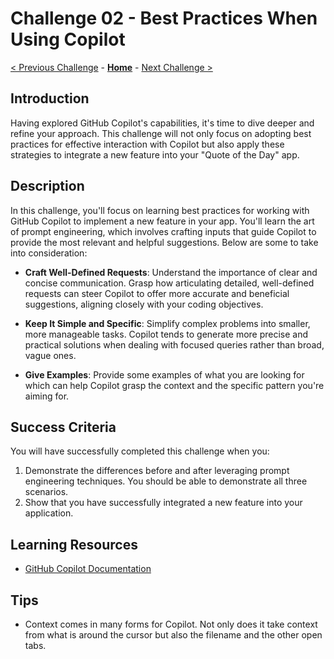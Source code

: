 # Challenge 02 - Best Practices When Using Copilot

[< Previous Challenge](./Challenge-01.md) - **[Home](../README.md)** - [Next Challenge >](./Challenge-03.md)

## Introduction
Having explored GitHub Copilot's capabilities, it's time to dive deeper and refine your approach. This challenge will not only focus on adopting best practices for effective interaction with Copilot but also apply these strategies to integrate a new feature into your "Quote of the Day" app.

## Description
In this challenge, you'll focus on learning best practices for working with GitHub Copilot to implement a new feature in your app. You'll learn the art of prompt engineering, which involves crafting inputs that guide Copilot to provide the most relevant and helpful suggestions. Below are some to take into consideration:

- **Craft Well-Defined Requests**: Understand the importance of clear and concise communication. Grasp how articulating detailed, well-defined requests can steer Copilot to offer more accurate and beneficial suggestions, aligning closely with your coding objectives.

- **Keep It Simple and Specific**: Simplify complex problems into smaller, more manageable tasks. Copilot tends to generate more precise and practical solutions when dealing with focused queries rather than broad, vague ones.

- **Give Examples**: Provide some examples of what you are looking for which can help Copilot grasp the context and the specific pattern you're aiming for. 

## Success Criteria
You will have successfully completed this challenge when you:

1. Demonstrate the differences before and after leveraging prompt engineering techniques.  You should be able to demonstrate all three scenarios.
2. Show that you have successfully integrated a new feature into your application.

## Learning Resources
- [GitHub Copilot Documentation](https://docs.github.com/en/copilot)

## Tips
- Context comes in many forms for Copilot.  Not only does it take context from what is around the cursor but also the filename and the other open tabs.
